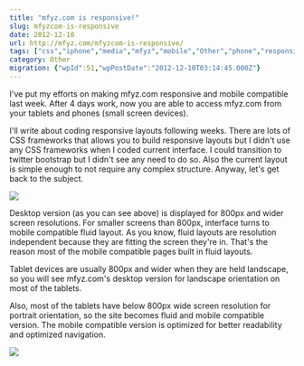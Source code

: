 ```yaml
---
title: "mfyz.com is responsive!"
slug: mfyzcom-is-responsive
date: 2012-12-10
url: http://mfyz.com/mfyzcom-is-responsive/
tags: ["css","iphone","media","mfyz","mobile","Other","phone","responsive","table"]
category: Other
migration: {"wpId":51,"wpPostDate":"2012-12-10T03:14:45.000Z"}
---
```


I've put my efforts on making mfyz.com responsive and mobile compatible last week. After 4 days work, now you are able to access mfyz.com from your tablets and phones (small screen devices).

I'll write about coding responsive layouts following weeks. There are lots of CSS frameworks that allows you to build responsive layouts but I didn't use any CSS frameworks when I coded current interface. I could transition to twitter bootstrap but I didn't see any need to do so. Also the current layout is simple enough to not require any complex structure. Anyway, let's get back to the subject.

![](/images/archive/en/2020/05/mfyz_desktop_daebyo.png?fit=500%2C412&ssl=1)

Desktop version (as you can see above) is displayed for 800px and wider screen resolutions. For smaller screens than 800px, interface turns to mobile compatible fluid layout. As you know, fluid layouts are resolution independent because they are fitting the screen they're in. That's the reason most of the mobile compatible pages built in fluid layouts.

Tablet devices are usually 800px and wider when they are held landscape, so you will see mfyz.com's desktop version for landscape orientation on most of the tablets.

Also, most of the tablets have below 800px wide screen resolution for portrait orientation, so the site becomes fluid and mobile compatible version. The mobile compatible version is optimized for better readability and optimized navigation.

![](/images/archive/en/2020/05/mfyz_mobile_d5znb8.png?fit=500%2C607&ssl=1)